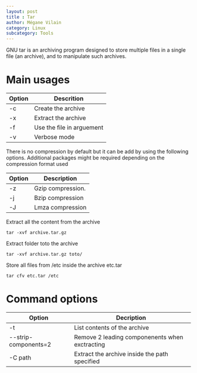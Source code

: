 ```yaml
---
layout: post
title : Tar
author: Mégane Vilain
category: Linux
subcategory: Tools
---
```


 GNU tar is an archiving program designed to store multiple files in a single file (an archive), and to manipulate such archives.

# Main usages

|Option|Descrition|
|---|---|
| -c | Create the archive
| -x | Extract the archive
| -f | Use the file in arguement
| -v | Verbose mode

There is no compression by default but it can be add by using the following options.
Additional packages might be required depending on the compression format used 

|Option|Description|
|---|---|
| -z | Gzip compression.
| -j | Bzip compression
| -J | Lmza compression 

Extract all the content from the archive 
```
tar -xvf archive.tar.gz 
```

Extract folder toto  the archive 
```
tar -xvf archive.tar.gz toto/
```

Store all files from /etc inside the archive etc.tar
```
tar cfv etc.tar /etc
```

# Command options

|Option|Decription|
|---|---|
| -t| List contents of the archive|
| --strip-components=2| Remove 2 leading componenents when exctracting
| -C path| Extract the archive inside the path specified| 





